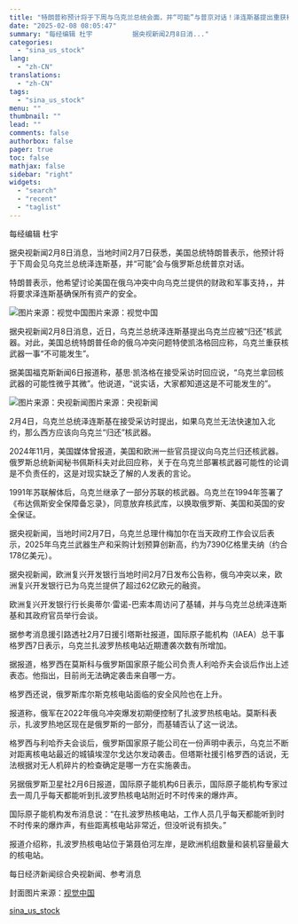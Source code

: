 ```yaml
---
title: "特朗普称预计将于下周与乌克兰总统会面，并“可能”与普京对话！泽连斯基提出重获核武器，美特使回应......"
date: "2025-02-08 08:05:47"
summary: "每经编辑 杜宇          据央视新闻2月8日消..."
categories:
  - "sina_us_stock"
lang:
  - "zh-CN"
translations:
  - "zh-CN"
tags:
  - "sina_us_stock"
menu: ""
thumbnail: ""
lead: ""
comments: false
authorbox: false
pager: true
toc: false
mathjax: false
sidebar: "right"
widgets:
  - "search"
  - "recent"
  - "taglist"
---
```


每经编辑 杜宇

据央视新闻2月8日消息，当地时间2月7日获悉，美国总统特朗普表示，他预计将于下周会见乌克兰总统泽连斯基，并“可能”会与俄罗斯总统普京对话。

特朗普表示，他希望讨论美国在俄乌冲突中向乌克兰提供的财政和军事支持，，并将要求泽连斯基确保所有资产的安全。

![图片来源：视觉中国](//n.sinaimg.cn/spider20250208/433/w1700h1133/20250208/0a80-8afddd95077aa069880d01aed6a69282.jpg)图片来源：视觉中国

据央视新闻2月8日消息，近日，乌克兰总统泽连斯基提出乌克兰应被“归还”核武器。对此，美国总统特朗普任命的俄乌冲突问题特使凯洛格回应称，乌克兰重获核武器一事“不可能发生”。

据美国福克斯新闻6日报道称，基思·凯洛格在接受采访时回应说，“乌克兰拿回核武器的可能性微乎其微”。他说道，“说实话，大家都知道这是不可能发生的”。

![图片来源：央视新闻](//n.sinaimg.cn/spider20250208/600/w1920h1080/20250208/5ef4-1e464417be0005433c2ada8f7db6f8da.jpg)图片来源：央视新闻

2月4日，乌克兰总统泽连斯基在接受采访时提出，如果乌克兰无法快速加入北约，那么西方应该向乌克兰“归还”核武器。

2024年11月，美国媒体曾报道，美国和欧洲一些官员提议向乌克兰归还核武器。俄罗斯总统新闻秘书佩斯科夫对此回应称，关于在乌克兰部署核武器可能性的论调是不负责任的，这是对现实缺乏了解的人发表的言论。

1991年苏联解体后，乌克兰继承了一部分苏联的核武器。乌克兰在1994年签署了《布达佩斯安全保障备忘录》，同意放弃核武库，以换取俄罗斯、美国和英国的安全保证。

据央视新闻，当地时间2月7日，乌克兰总理什梅加尔在当天政府工作会议后表示，2025年乌克兰武器生产和采购计划预算创新高，约为7390亿格里夫纳（约合178亿美元）。

据央视新闻，欧洲复兴开发银行当地时间2月7日发布公告称，俄乌冲突以来，欧洲复兴开发银行已为乌克兰提供了超过62亿欧元的融资。

欧洲复兴开发银行行长奥蒂尔·雷诺-巴索本周访问了基辅，并与乌克兰总统泽连斯基和其政府官员举行会谈。

据参考消息援引路透社2月7日援引塔斯社报道，国际原子能机构（IAEA）总干事格罗西7日表示，乌克兰扎波罗热核电站近期遭袭次数有所增加。

据报道，格罗西在莫斯科与俄罗斯国家原子能公司负责人利哈乔夫会谈后作出上述表态。他指出，目前尚无法确定袭击来自哪一方。

格罗西还说，俄罗斯库尔斯克核电站面临的安全风险也在上升。

报道称，俄军在2022年俄乌冲突爆发初期便控制了扎波罗热核电站。莫斯科表示，扎波罗热地区现在是俄罗斯的一部分，而基辅否认了这一说法。

格罗西与利哈乔夫会谈后，俄罗斯国家原子能公司在一份声明中表示，乌克兰不断对距离核电站最近的城镇埃涅尔戈达尔发动袭击。但塔斯社援引格罗西的话说，无法根据对无人机碎片的检查确定是哪一方在实施袭击。

另据俄罗斯卫星社2月6日报道，国际原子能机构6日表示，国际原子能机构专家过去一周几乎每天都能听到扎波罗热核电站附近时不时传来的爆炸声。

国际原子能机构发布消息说：“在扎波罗热核电站，工作人员几乎每天都能听到时不时传来的爆炸声，有些距离核电站非常近，但没听说有损失。”

报道介绍称，扎波罗热核电站位于第聂伯河左岸，是欧洲机组数量和装机容量最大的核电站。

每日经济新闻综合央视新闻、参考消息

封面图片来源：[视觉中国](https://finance.sina.com.cn/realstock/company/sz000681/nc.shtml)

[sina_us_stock](https://finance.sina.com.cn/roll/2025-02-08/doc-ineitkpm2629439.shtml)

